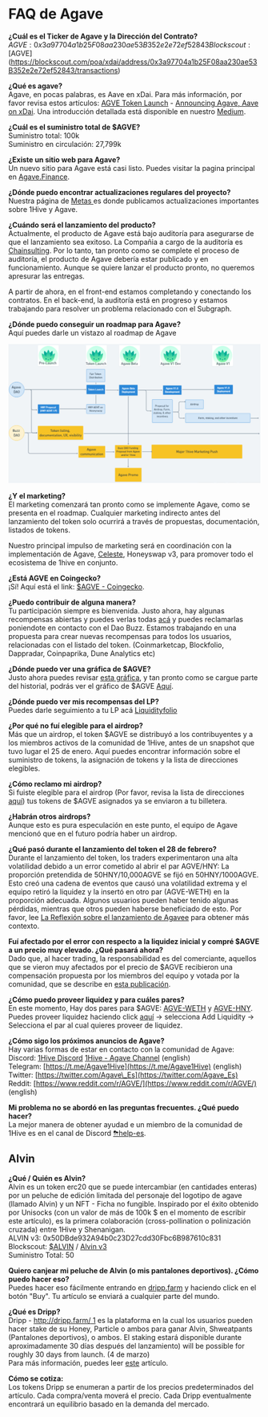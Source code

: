 # FAQ de Agave

**¿Cuál es el Ticker de Agave y la Dirección del Contrato?**  
$AGVE: 0x3a97704a1b25F08aa230ae53B352e2e72ef52843  
Blockscout: [$AGVE](https://blockscout.com/poa/xdai/address/0x3a97704a1b25F08aa230ae53B352e2e72ef52843/transactions)

**¿Qué es agave?**  
Agave, en pocas palabras, es Aave en xDai. Para más información, por favor revisa estos artículos: [AGVE Token Launch](https://forum.1hive.org/t/ag-token-launch/2108) - [Announcing Agave, Aave on xDai](https://forum.1hive.org/t/announcing-agaave-aave-on-xdai/1792). Una introducción detallada está disponible en nuestro [Medium](https://medium.com/1hivees/1hive-introducci%C3%B3n-a-agave-agve-b528b5e2f82c).

**¿Cuál es el suministro total de $AGVE?**  
Suministro total: 100k  
Suministro en circulación: 27,799k

**¿Existe un sitio web para Agave?**  
Un nuevo sitio para Agave está casi listo. Puedes visitar la pagina principal en [Agave.Finance](https://agave.finance/).

**¿Dónde puedo encontrar actualizaciones regulares del proyecto?**  
Nuestra página de [Metas ](../projects/metas.md)es donde publicamos actualizaciones importantes sobre 1Hive y Agave.

**¿Cuándo será el lanzamiento del producto?**  
Actualmente, el producto de Agave está bajo auditoría para asegurarse de que el lanzamiento sea exitoso. La Compañia a cargo de la auditoría es[ Chainsulting](https://chainsulting.de/). Por lo tanto, tan pronto como se complete el proceso de auditoría, el producto de Agave debería estar publicado y en funcionamiento. Aunque se quiere lanzar el producto pronto, no queremos apresurar las entregas.   
  
A partir de ahora, en el front-end estamos completando y conectando los contratos. En el back-end, la auditoría está en progreso y estamos trabajando para resolver un problema relacionado con el Subgraph.

**¿Dónde puedo conseguir un roadmap para Agave?**  
Aquí puedes darle un vistazo al roadmap de Agave

![](../.gitbook/assets/image%20%281%29.png)

**¿Y el marketing?**   
El marketing comenzará tan pronto como se implemente Agave, como se presenta en el roadmap. Cualquier marketing indirecto antes del lanzamiento del token solo ocurrirá a través de propuestas, documentación, listados de tokens.   
  
Nuestro principal impulso de marketing será en coordinación con la implementación de Agave, [Celeste](https://1hive.gitbook.io/celeste/), Honeyswap v3, para promover todo el ecosistema de 1hive en conjunto.

**¿Está AGVE en Coingecko?**  
¡Sí! Aquí está el link: [$AGVE - Coingecko](https://www.coingecko.com/en/coins/agave-token).

**¿Puedo contribuir de alguna manera?**  
Tu participación siempre es bienvenida. Justo ahora, hay algunas recompensas abiertas y puedes verlas todas [acá](https://www.notion.so/3e13ef2a5d614a828b684640af2212b4?v=20b21ead637341faa87416b85202b584) y puedes reclamarlas poniendote en contacto con el Dao Buzz. Estamos trabajando en una propuesta para crear nuevas recompensas para todos los usuarios, relacionadas con el listado del token. \(Coinmarketcap, Blockfolio, Dappradar, Coinpaprika, Dune Analytics etc\) 

**¿Dónde puedo ver una gráfica de $AGVE?**  
Justo ahora puedes revisar [esta gráfica](https://analytics.blep.ai/charts/honeyswap.0x0E3e9CCeb13c9f8c6FAF7a0f00F872d6291630dE.trade-1m0s), y tan pronto como se cargue parte del historial, podrás ver el gráfico de $AGVE [Aquí](https://info.honeyswap.org/token/0x3a97704a1b25f08aa230ae53b352e2e72ef52843).  

**¿Dónde puedo ver mis recompensas del LP?**  
Puedes darle seguimiento a tu LP acá [Liquidityfolio ](https://www.liquidityfolio.com/)

**¿Por qué no fuí elegible para el airdrop?**  
Más que un airdrop, el token $AGVE se distribuyó a los contribuyentes y a los miembros activos de la comunidad de 1Hive, antes de un snapshot que tuvo lugar el 25 de enero. Aquí puedes encontrar información sobre el suministro de tokens, la asignación de tokens y la lista de direcciones elegibles.

**¿Cómo reclamo mi airdrop?**  
Si fuiste elegible para el airdrop \(Por favor, revisa la lista de direcciones [aquí](https://pastebin.com/hjYcbK1k)\) tus tokens de $AGVE asignados ya se enviaron a tu billetera.

**¿Habrán otros airdrops?**  
Aunque esto es pura especulación en este punto, el equipo de Agave mencionó que en el futuro podría haber un airdrop. 

**¿Qué pasó durante el lanzamiento del token el 28 de febrero?**  
Durante el lanzamiento del token, los traders experimentaron una alta volatilidad debido a un error cometido al abrir el par AGVE/HNY: La proporción pretendida de  50HNY/10,000AGVE se fijó en 50HNY/1000AGVE. Esto creó una cadena de eventos que causó una volatilidad extrema y el equipo retiró la liquidez y la insertó en otro par \(AGVE-WETH\) en la proporción adecuada. Algunos usuarios pueden haber tenido algunas pérdidas, mientras que otros pueden haberse beneficiado de esto. Por favor, lee [La Reflexión sobre el lanzamiento de Agavee](https://forum.1hive.org/t/reflection-on-the-agave-launch/2517) para obtener más contexto.

**Fuí afectado por el error con respecto a la liquidez inicial y compré $AGVE a un precio muy elevado. ¿Qué pasará ahora?**  
Dado que, al hacer trading, la responsabilidad es del comerciante, aquellos que se vieron muy afectados por el precio de $AGVE recibieron una compensación propuesta por los miembros del equipo y votada por la comunidad, que se describe en [esta publicación](https://forum.1hive.org/t/agave-reparations-proposal/2822).

**¿Cómo puedo proveer liquidez y para cuáles pares?**  
En este momento, Hay dos pares para $AGVE: [AGVE-WETH](https://info.honeyswap.org/pair/0xeba7cc57e6f745b8d5cab829e07346c65393d78e) y [AGVE-HNY](https://info.honeyswap.org/pair/0x50a4867aee9cafd6ddc84de3ce59df027cb29084). Puedes proveer liquidez haciendo click [aquí](https://app.honeyswap.org/#/pool) → selecciona Add Liquidity → Selecciona el par al cual quieres proveer de liquidez. 

**¿Cómo sigo los próximos anuncios de Agave?**  
Hay varias formas de estar en contacto con la comunidad de Agave:   
Discord: [1Hive Discord](https://discord.com/invite/xTZjbRjc8t) [1Hive - Agave Channel](https://discord.com/channels/698287700834517064/813823983120023583) \(english\)  
Telegram: [https://t.me/Agave1Hive](https://t.me/Agave1Hive) \(english\)   
Twitter: [https://twitter.com/Agave\_Es](https://twitter.com/Agave_Es)   
Reddit: [https://www.reddit.com/r/AGVE/](https://www.reddit.com/r/AGVE/) \(english\)

**Mi problema no se abordó en las preguntas frecuentes. ¿Qué puedo hacer?**  
La mejor manera de obtener ayudad e un miembro de la comunidad de 1Hive es en el canal de Discord [⛈help-es](https://discord.gg/AdKuMTt).

## Alvin

**¿Qué / Quién es Alvin?**  
Alvin es un token erc20 que se puede intercambiar \(en cantidades enteras\) por un peluche de edición limitada del personaje del logotipo de agave \(llamado Alvin\) y un NFT - Ficha no fungible. Inspirado por el éxito obtenido por Unisocks \(con un valor de más de 100k $ en el momento de escribir este artículo\), es la primera colaboración \(cross-pollination o polinización cruzada\) entre 1Hive y Shenanigan.  
ALVIN v3: 0x50DBde932A94b0c23D27cdd30Fbc6B987610c831  
Blockscout: [$ALVIN](https://blockscout.com/poa/xdai/address/0x50DBde932A94b0c23D27cdd30Fbc6B987610c831/transactions) / [Alvin v3  
](https://info.honeyswap.org/token/0x50dbde932a94b0c23d27cdd30fbc6b987610c831)Suministro Total: 50

**Quiero canjear mi peluche de Alvin \(o mis pantalones deportivos\). ¿Cómo puedo hacer eso?**  
Puedes hacer eso fácilmente entrando en [dripp.farm](https://www.dripp.farm/) y haciendo click en el botón "Buy". Tu artículo se enviará a cualquier parte del mundo.

**¿Qué es Dripp?**  
Dripp - [http://dripp.farm/ 1](http://dripp.farm/) es la plataforma en la cual los usuarios pueden hacer stake de su Honey, Particle o ambos para ganar Alvin, Shweatpants \(Pantalones deportivos\), o ambos. El staking estará disponible durante aproximadamente 30 días después del lanzamiento\) will be possible for roughly 30 days from launch. \(4 de marzo\)  
Para más información, puedes leer [este](https://medium.com/frst/money-laundry-the-rise-of-the-crypto-sock-market-f979aafc3796) artículo.

**Cómo se cotiza:**   
Los tokens Dripp se enumeran a partir de los precios predeterminados del artículo. Cada compra/venta moverá el precio. Cada Dripp eventualmente encontrará un equilibrio basado en la demanda del mercado.

